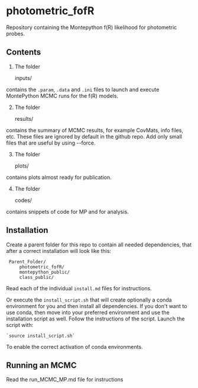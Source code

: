 # photometric_fofR
Repository containing the Montepython f(R) likelihood for photometric probes. 

## Contents

1. The folder

    inputs/

contains the `.param`, `.data` and `.ini` files to launch and execute MontePython MCMC runs for the f(R) models.

2. The folder

    results/

contains the summary of MCMC results, for example CovMats, info files, etc.
These files are ignored by default in the github repo. Add only small files that are useful by using --force.

3. The folder

    plots/

contains plots almost ready for publication.

4. The folder

    codes/

contains snippets of code for MP and for analysis.

## Installation

Create a parent folder for this repo to contain all needed dependencies, that after a correct installation will look like this:

     Parent_Folder/
         photometric_fofR/
         montepython_public/
         class_public/

Read each of the individual `install.md` files for instructions.

Or execute the `install_script.sh`  that will create optionally a conda environment for you and then install all dependencies.
If you don't want to use conda, then move into your preferred environment and use the installation script as well. Follow the instructions of the script.
Launch the script with:

    `source install_script.sh`

To enable the correct activation of conda environments.

## Running an MCMC

Read the run_MCMC_MP.md file for instructions

